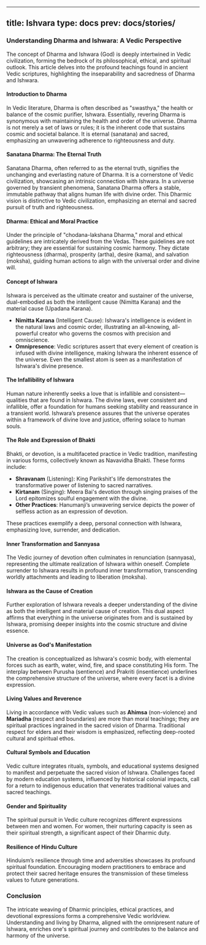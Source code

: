 
---
title: Ishvara
type: docs
prev: docs/stories/
---

### Understanding Dharma and Ishwara: A Vedic Perspective

The concept of Dharma and Ishwara (God) is deeply intertwined in Vedic civilization, forming the bedrock of its philosophical, ethical, and spiritual outlook. This article delves into the profound teachings found in ancient Vedic scriptures, highlighting the inseparability and sacredness of Dharma and Ishwara. 

#### Introduction to Dharma

In Vedic literature, Dharma is often described as "swasthya," the health or balance of the cosmic purifier, Ishwara. Essentially, revering Dharma is synonymous with maintaining the health and order of the universe. Dharma is not merely a set of laws or rules; it is the inherent code that sustains cosmic and societal balance. It is eternal (sanatana) and sacred, emphasizing an unwavering adherence to righteousness and duty.

#### Sanatana Dharma: The Eternal Truth

Sanatana Dharma, often referred to as the eternal truth, signifies the unchanging and everlasting nature of Dharma. It is a cornerstone of Vedic civilization, showcasing an intrinsic connection with Ishwara. In a universe governed by transient phenomena, Sanatana Dharma offers a stable, immutable pathway that aligns human life with divine order. This Dharmic vision is distinctive to Vedic civilization, emphasizing an eternal and sacred pursuit of truth and righteousness.

#### Dharma: Ethical and Moral Practice

Under the principle of "chodana-lakshana Dharma," moral and ethical guidelines are intricately derived from the Vedas. These guidelines are not arbitrary; they are essential for sustaining cosmic harmony. They dictate righteousness (dharma), prosperity (artha), desire (kama), and salvation (moksha), guiding human actions to align with the universal order and divine will.

#### Concept of Ishwara

Ishwara is perceived as the ultimate creator and sustainer of the universe, dual-embodied as both the intelligent cause (Nimitta Karana) and the material cause (Upadana Karana).

- **Nimitta Karana** (Intelligent Cause): Ishwara's intelligence is evident in the natural laws and cosmic order, illustrating an all-knowing, all-powerful creator who governs the cosmos with precision and omniscience.
- **Omnipresence**: Vedic scriptures assert that every element of creation is infused with divine intelligence, making Ishwara the inherent essence of the universe. Even the smallest atom is seen as a manifestation of Ishwara's divine presence.

#### The Infallibility of Ishwara

Human nature inherently seeks a love that is infallible and consistent—qualities that are found in Ishwara. The divine laws, ever consistent and infallible, offer a foundation for humans seeking stability and reassurance in a transient world. Ishwara’s presence assures that the universe operates within a framework of divine love and justice, offering solace to human souls.

#### The Role and Expression of Bhakti

Bhakti, or devotion, is a multifaceted practice in Vedic tradition, manifesting in various forms, collectively known as Navavidha Bhakti. These forms include:

- **Shravanam** (Listening): King Parikshit's life demonstrates the transformative power of listening to sacred narratives.
- **Kirtanam** (Singing): Meera Bai's devotion through singing praises of the Lord epitomizes soulful engagement with the divine.
- **Other Practices**: Hanumanji’s unwavering service depicts the power of selfless action as an expression of devotion.

These practices exemplify a deep, personal connection with Ishwara, emphasizing love, surrender, and dedication.

#### Inner Transformation and Sannyasa

The Vedic journey of devotion often culminates in renunciation (sannyasa), representing the ultimate realization of Ishwara within oneself. Complete surrender to Ishwara results in profound inner transformation, transcending worldly attachments and leading to liberation (moksha).

#### Ishwara as the Cause of Creation

Further exploration of Ishwara reveals a deeper understanding of the divine as both the intelligent and material cause of creation. This dual aspect affirms that everything in the universe originates from and is sustained by Ishwara, promising deeper insights into the cosmic structure and divine essence.

#### Universe as God's Manifestation

The creation is conceptualized as Ishwara's cosmic body, with elemental forces such as earth, water, wind, fire, and space constituting His form. The interplay between Purusha (sentience) and Prakriti (insentience) underlines the comprehensive structure of the universe, where every facet is a divine expression.

#### Living Values and Reverence

Living in accordance with Vedic values such as **Ahimsa** (non-violence) and **Mariadha** (respect and boundaries) are more than moral teachings; they are spiritual practices ingrained in the sacred vision of Dharma. Traditional respect for elders and their wisdom is emphasized, reflecting deep-rooted cultural and spiritual ethos.

#### Cultural Symbols and Education

Vedic culture integrates rituals, symbols, and educational systems designed to manifest and perpetuate the sacred vision of Ishwara. Challenges faced by modern education systems, influenced by historical colonial impacts, call for a return to indigenous education that venerates traditional values and sacred teachings.

#### Gender and Spirituality

The spiritual pursuit in Vedic culture recognizes different expressions between men and women. For women, their nurturing capacity is seen as their spiritual strength, a significant aspect of their Dharmic duty.

#### Resilience of Hindu Culture

Hinduism’s resilience through time and adversities showcases its profound spiritual foundation. Encouraging modern practitioners to embrace and protect their sacred heritage ensures the transmission of these timeless values to future generations.

### Conclusion

The intricate weaving of Dharmic principles, ethical practices, and devotional expressions forms a comprehensive Vedic worldview. Understanding and living by Dharma, aligned with the omnipresent nature of Ishwara, enriches one's spiritual journey and contributes to the balance and harmony of the universe.